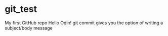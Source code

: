 # git_test
My first GitHub repo
Hello Odin!
git commit gives you the option of writing a subject/body message